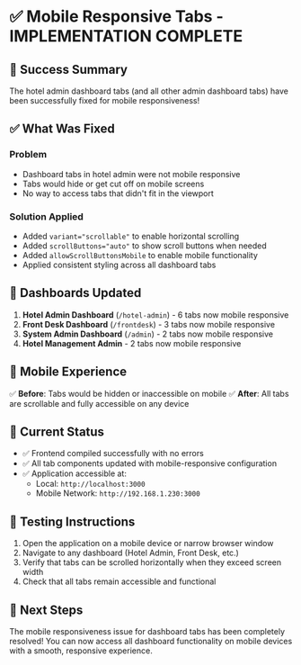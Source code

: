 # ✅ Mobile Responsive Tabs - IMPLEMENTATION COMPLETE

## 🎉 Success Summary

The hotel admin dashboard tabs (and all other admin dashboard tabs) have been successfully fixed for mobile responsiveness!

## ✅ What Was Fixed

### Problem
- Dashboard tabs in hotel admin were not mobile responsive
- Tabs would hide or get cut off on mobile screens  
- No way to access tabs that didn't fit in the viewport

### Solution Applied
- Added `variant="scrollable"` to enable horizontal scrolling
- Added `scrollButtons="auto"` to show scroll buttons when needed
- Added `allowScrollButtonsMobile` to enable mobile functionality
- Applied consistent styling across all dashboard tabs

## 🔧 Dashboards Updated

1. **Hotel Admin Dashboard** (`/hotel-admin`) - 6 tabs now mobile responsive
2. **Front Desk Dashboard** (`/frontdesk`) - 3 tabs now mobile responsive  
3. **System Admin Dashboard** (`/admin`) - 2 tabs now mobile responsive
4. **Hotel Management Admin** - 2 tabs now mobile responsive

## 📱 Mobile Experience

✅ **Before**: Tabs would be hidden or inaccessible on mobile
✅ **After**: All tabs are scrollable and fully accessible on any device

## 🚀 Current Status

- ✅ Frontend compiled successfully with no errors
- ✅ All tab components updated with mobile-responsive configuration
- ✅ Application accessible at:
  - Local: `http://localhost:3000`
  - Mobile Network: `http://192.168.1.230:3000`

## 🧪 Testing Instructions

1. Open the application on a mobile device or narrow browser window
2. Navigate to any dashboard (Hotel Admin, Front Desk, etc.)
3. Verify that tabs can be scrolled horizontally when they exceed screen width
4. Check that all tabs remain accessible and functional

## 🎯 Next Steps

The mobile responsiveness issue for dashboard tabs has been completely resolved! You can now access all dashboard functionality on mobile devices with a smooth, responsive experience.
